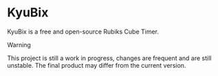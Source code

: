 # KyuBix

KyuBix is a free and open-source Rubiks Cube Timer.

> [!WARNING]
> This project is still a work in progress, changes are frequent and are still unstable. The final product may differ from the current version.
